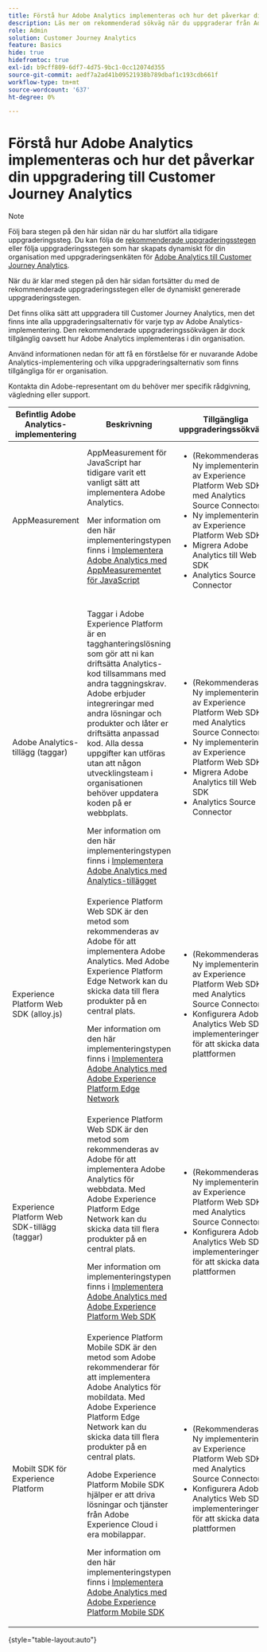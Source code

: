 ```yaml
---
title: Förstå hur Adobe Analytics implementeras och hur det påverkar din uppgradering till Customer Journey Analytics
description: Läs mer om rekommenderad sökväg när du uppgraderar från Adobe Analytics till Customer Journey Analytics
role: Admin
solution: Customer Journey Analytics
feature: Basics
hide: true
hidefromtoc: true
exl-id: b9cff809-6df7-4d75-9bc1-0cc12074d355
source-git-commit: aedf7a2ad41b09521938b789dbaf1c193cdb661f
workflow-type: tm+mt
source-wordcount: '637'
ht-degree: 0%

---
```


# Förstå hur Adobe Analytics implementeras och hur det påverkar din uppgradering till Customer Journey Analytics

>[!NOTE]
> 
>Följ bara stegen på den här sidan när du har slutfört alla tidigare uppgraderingssteg. Du kan följa de [rekommenderade uppgraderingsstegen](/help/getting-started/cja-upgrade/cja-upgrade-recommendations.md#recommended-upgrade-steps-for-most-organizations) eller följa uppgraderingsstegen som har skapats dynamiskt för din organisation med uppgraderingsenkäten för [Adobe Analytics till Customer Journey Analytics](https://gigazelle.github.io/cja-ttv/).
>
>När du är klar med stegen på den här sidan fortsätter du med de rekommenderade uppgraderingsstegen eller de dynamiskt genererade uppgraderingsstegen.

Det finns olika sätt att uppgradera till Customer Journey Analytics, men det finns inte alla uppgraderingsalternativ för varje typ av Adobe Analytics-implementering. Den rekommenderade uppgraderingssökvägen är dock tillgänglig oavsett hur Adobe Analytics implementeras i din organisation.

Använd informationen nedan för att få en förståelse för er nuvarande Adobe Analytics-implementering och vilka uppgraderingsalternativ som finns tillgängliga för er organisation.

Kontakta din Adobe-representant om du behöver mer specifik rådgivning, vägledning eller support.

| Befintlig Adobe Analytics-implementering | Beskrivning | Tillgängliga uppgraderingssökvägar |
|---------|----------|----------|
| AppMeasurement | AppMeasurement för JavaScript har tidigare varit ett vanligt sätt att implementera Adobe Analytics.<p>Mer information om den här implementeringstypen finns i [Implementera Adobe Analytics med AppMeasurementet för JavaScript](https://experienceleague.adobe.com/en/docs/analytics/implementation/js/overview)</p> | <ul><li>(Rekommenderas) Ny implementering av Experience Platform Web SDK med Analytics Source Connector</li><li>Ny implementering av Experience Platform Web SDK</li><li>Migrera Adobe Analytics till Web SDK</li><li>Analytics Source Connector</li></ul> |
| Adobe Analytics-tillägg (taggar) | <p>Taggar i Adobe Experience Platform är en tagghanteringslösning som gör att ni kan driftsätta Analytics-kod tillsammans med andra taggningskrav. Adobe erbjuder integreringar med andra lösningar och produkter och låter er driftsätta anpassad kod. Alla dessa uppgifter kan utföras utan att någon utvecklingsteam i organisationen behöver uppdatera koden på er webbplats.</p><p>Mer information om den här implementeringstypen finns i [Implementera Adobe Analytics med Analytics-tillägget](https://experienceleague.adobe.com/en/docs/analytics/implementation/launch/overview)</p> | <ul><li>(Rekommenderas) Ny implementering av Experience Platform Web SDK med Analytics Source Connector</li><li>Ny implementering av Experience Platform Web SDK</li><li>Migrera Adobe Analytics till Web SDK</li><li>Analytics Source Connector</li></ul> |
| Experience Platform Web SDK (alloy.js) | Experience Platform Web SDK är den metod som rekommenderas av Adobe för att implementera Adobe Analytics. Med Adobe Experience Platform Edge Network kan du skicka data till flera produkter på en central plats. <p>Mer information om den här implementeringstypen finns i [Implementera Adobe Analytics med Adobe Experience Platform Edge Network](https://experienceleague.adobe.com/en/docs/analytics/implementation/aep-edge/overview)</p> | <ul><li>(Rekommenderas) Ny implementering av Experience Platform Web SDK med Analytics Source Connector</li><li>Konfigurera Adobe Analytics Web SDK-implementeringen för att skicka data till plattformen</li></ul> |
| Experience Platform Web SDK-tillägg (taggar) | Experience Platform Web SDK är den metod som rekommenderas av Adobe för att implementera Adobe Analytics för webbdata. Med Adobe Experience Platform Edge Network kan du skicka data till flera produkter på en central plats. <p>Mer information om implementeringstypen finns i [Implementera Adobe Analytics med Adobe Experience Platform Web SDK](https://experienceleague.adobe.com/en/docs/analytics/implementation/aep-edge/web-sdk/overview)</p> | <ul><li>(Rekommenderas) Ny implementering av Experience Platform Web SDK med Analytics Source Connector</li><li>Konfigurera Adobe Analytics Web SDK-implementeringen för att skicka data till plattformen</li></ul> |
| Mobilt SDK för Experience Platform | Experience Platform Mobile SDK är den metod som Adobe rekommenderar för att implementera Adobe Analytics för mobildata. Med Adobe Experience Platform Edge Network kan du skicka data till flera produkter på en central plats.<p>Adobe Experience Platform Mobile SDK hjälper er att driva lösningar och tjänster från Adobe Experience Cloud i era mobilappar. </p><p>Mer information om den här implementeringstypen finns i [Implementera Adobe Analytics med Adobe Experience Platform Mobile SDK](https://experienceleague.adobe.com/en/docs/analytics/implementation/aep-edge/mobile-sdk/overview)</p> | <ul><li>(Rekommenderas) Ny implementering av Experience Platform Web SDK med Analytics Source Connector</li><li>Konfigurera Adobe Analytics Web SDK-implementeringen för att skicka data till plattformen</li></ul> |

{style="table-layout:auto"}

